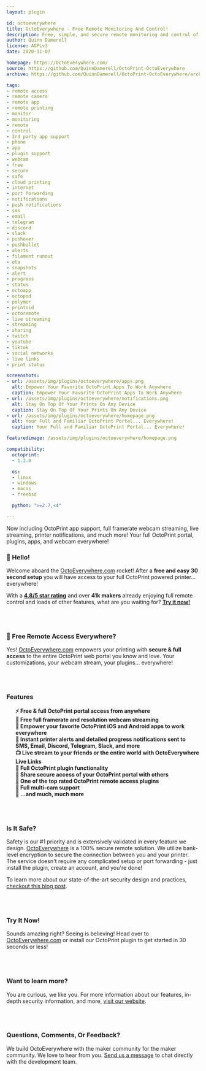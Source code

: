 ```yaml
---
layout: plugin

id: octoeverywhere
title: OctoEverywhere - Free Remote Monitoring And Control!
description: Free, simple, and secure remote monitoring and control of your OctoPrint printer anywhere in the world!
author: Quinn Damerell
license: AGPLv3
date: 2020-11-07

homepage: https://OctoEverywhere.com/
source: https://github.com/QuinnDamerell/OctoPrint-OctoEverywhere
archive: https://github.com/QuinnDamerell/OctoPrint-OctoEverywhere/archive/master.zip

tags:
- remote access
- remote camera
- remote app
- remote printing
- monitor
- monitoring
- remote
- control
- 3rd party app support
- phone
- app
- plugin support
- webcam
- free
- secure
- safe
- cloud printing
- internet
- port forwarding
- notifications
- push notifications
- sms
- email
- telegram
- discord
- slack
- pushover
- pushbullet
- alerts
- filament runout
- eta
- snapshots
- alert
- progress
- status
- octoapp
- octopod
- polymer
- printoid
- octoremote
- live streaming
- streaming
- sharing
- twitch
- youtube
- tiktok
- social networks
- live links
- print status

screenshots:
- url: /assets/img/plugins/octoeverywhere/apps.png
  alt: Empower Your Favorite OctoPrint Apps To Work Anywhere
  caption: Empower Your Favorite OctoPrint Apps To Work Anywhere
- url: /assets/img/plugins/octoeverywhere/notifications.png
  alt: Stay On Top Of Your Prints On Any Device
  caption: Stay On Top Of Your Prints On Any Device
- url: /assets/img/plugins/octoeverywhere/homepage.png
  alt: Your Full and Familiar OctoPrint Portal... Everywhere!
  caption: Your Full and Familiar OctoPrint Portal... Everywhere!

featuredimage: /assets/img/plugins/octoeverywhere/homepage.png

compatibility:
  octoprint:
  - 1.3.0

  os:
  - linux
  - windows
  - macos
  - freebsd

  python: ">=2.7,<4"

---
```


<p class="lead">Now including OctoPrint app support, full framerate webcam streaming, live streaming, printer notifications, and much more! Your full OctoPrint portal, plugins, apps, and webcam everywhere!</p>

### 👋 Hello!

Welcome aboard the [OctoEverywhere.com](https://octoeverywhere.com/?source=plugin_website_header) rocket! After a **free and easy 30 second setup** you will have access to your full OctoPrint powered printer... everywhere!

With a **[4.8/5 star rating](https://www.trustpilot.com/review/octoeverywhere.com)** and over **41k makers** already enjoying full remote control and loads of other features, what are you waiting for? **[Try it now!](https://octoeverywhere.com/?source=plugin_website_try_it_now)**

<br/><br/>

### 🚀 Free Remote Access Everywhere?

Yes! [OctoEverywhere.com](https://octoeverywhere.com/?source=plugin_website) empowers your printing with **secure & full access** to the entire OctoPrint web portal you know and love. Your customizations, your webcam stream, your plugins... everywhere!

<br/><br/>

### Features

<ul style="list-style-type:none">
<li><strong>⚡ Free & full OctoPrint portal access from anywhere</strong></li>
<li><strong>🎥 Free full framerate and resolution webcam streaming</strong></li>
<li><strong>📱 Empower your favorite OctoPrint iOS and Android apps to work everywhere</strong></li>
<li><strong>🔔 Instant printer alerts and detailed progress notifications sent to SMS, Email, Discord, Telegram, Slack, and more</strong></li>
<li><strong>📺 Live stream to your friends or the entire world with OctoEverywhere Live Links</strong></li>
<li><strong>🔌 Full OctoPrint plugin functionality</strong></li>
<li><strong>🔐 Share secure access of your OctoPrint portal with others</strong></li>
<li><strong>🥰 One of the top rated OctoPrint remote access plugins</strong></li>
<li><strong>🎥 Full multi-cam support</strong></li>
<li><strong>🤩 ...and much, much more</strong></li>
</ul>

<br/><br/>

### Is It Safe?

Safety is our #1 priority and is extensively validated in every feature we design. [OctoEverywhere](https://octoeverywhere.com/?source=plugin_website_saftey) is a 100% secure remote solution. We utilize bank-level encryption to secure the connection between you and your printer. The service doesn't require any complicated setup or port forwarding - just install the plugin, create an account, and you're done!

To learn more about our state-of-the-art security design and practices, <a href="https://blog.octoeverywhere.com/lets-talk-security/">checkout this blog post</a>.

<br/><br/>

### Try It Now!

Sounds amazing right? Seeing is believing! Head over to [OctoEverywhere.com](https://octoeverywhere.com/?source=plugin_website_try) or install our OctoPrint plugin to get started in 30 seconds or less!

<br/><br/>

### Want to learn more?

You are curious, we like you. For more information about our features, in-depth security information, and more, [visit our website](https://octoeverywhere.com/?source=plugin_website_learn_more).

<br/><br/>

### Questions, Comments, Or Feedback?

We build OctoEverywhere with the maker community for the maker community. We love to hear from you. [Send us a message](https://octoeverywhere.com/support) to chat directly with the development team.

<br/><br/>